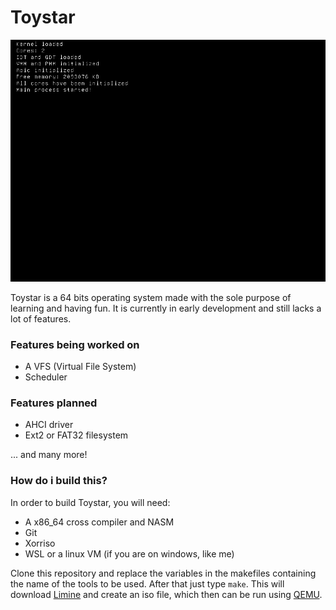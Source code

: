 # Toystar

![Toystar screenshot](/screenshot.png?raw=true "Toystar screenshot")

Toystar is a 64 bits operating system made with the sole purpose of learning and having fun. It is currently in early development and still lacks a lot of features.

### Features being worked on

- A VFS (Virtual File System)
- Scheduler

### Features planned 

- AHCI driver
- Ext2 or FAT32 filesystem

... and many more!

### How do i build this?

In order to build Toystar, you will need:

- A x86_64 cross compiler and NASM
- Git
- Xorriso
- WSL or a linux VM (if you are on windows, like me)

Clone this repository and replace the variables in the makefiles containing the name of the tools to be used. After that just type `make`. This will download [Limine](https://github.com/limine-bootloader/limine) and create an iso file, which then can be run using [QEMU](https://www.qemu.org/).
